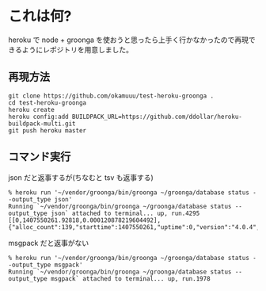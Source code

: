 # これは何?

heroku で node + groonga を使おうと思ったら上手く行かなかったので再現できるようにレポジトリを用意しました。

## 再現方法

```
git clone https://github.com/okamuuu/test-heroku-groonga .
cd test-heroku-groonga
heroku create
heroku config:add BUILDPACK_URL=https://github.com/ddollar/heroku-buildpack-multi.git
git push heroku master
```

## コマンド実行

json だと返事するが(ちなむと tsv も返事する)

```
% heroku run '~/vendor/groonga/bin/groonga ~/groonga/database status --output_type json'   
Running `~/vendor/groonga/bin/groonga ~/groonga/database status --output_type json` attached to terminal... up, run.4295
[[0,1407550261.92818,0.000120878219604492],{"alloc_count":139,"starttime":1407550261,"uptime":0,"version":"4.0.4","n_queries":0,"cache_hit_rate":0.0,"command_version":1,"default_command_version":1,"max_command_version":2}]
```

msgpack だと返事がない

```
% heroku run '~/vendor/groonga/bin/groonga ~/groonga/database status --output_type msgpack'
Running `~/vendor/groonga/bin/groonga ~/groonga/database status --output_type msgpack` attached to terminal... up, run.1978
```
